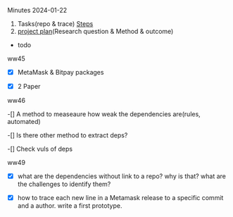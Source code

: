Minutes 2024-01-22
1. Tasks(repo & trace) [Steps](./steps.md)
2. [project plan](https://docs.google.com/document/d/1JD9PU_ABYeOvAUiEkuC1EpAFavDfiO8KOAz56Uu9TEI/edit?usp=sharing)(Research question & Method & outcome)




- todo

ww45

-[x] MetaMask & Bitpay packages

-[x] 2 Paper 

ww46

-[] A method to measeaure how weak the dependencies are(rules, automated)

-[] Is there other method to extract deps?

-[] Check vuls of deps


ww49

-[x] what are the dependencies without link to a repo? why is that? what are the challenges to identify them?

-[x] how to trace each new line in a Metamask release to a specific commit and a author. write a first prototype.